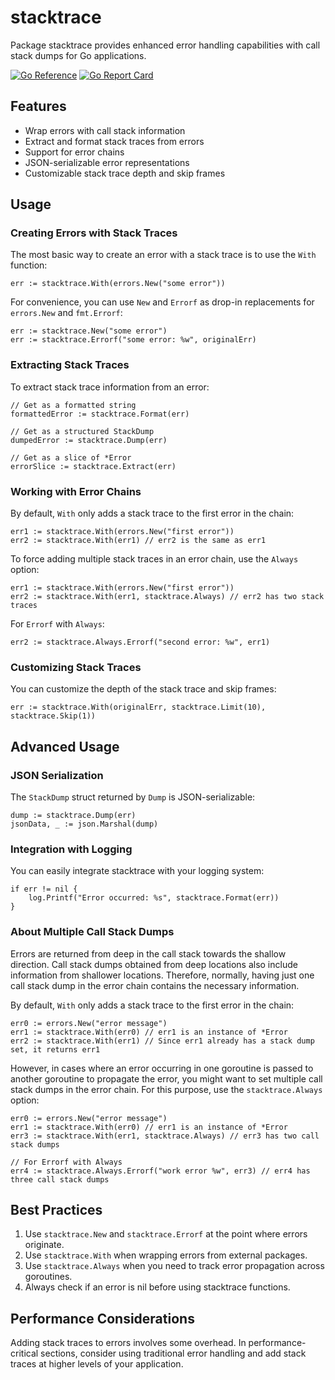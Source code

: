 # stacktrace
Package stacktrace provides enhanced error handling capabilities with call stack dumps for Go applications.

[![Go Reference](https://pkg.go.dev/badge/github.com/goaux/stacktrace.svg)](https://pkg.go.dev/github.com/goaux/stacktrace)
[![Go Report Card](https://goreportcard.com/badge/github.com/goaux/stacktrace)](https://goreportcard.com/report/github.com/goaux/stacktrace)

## Features

- Wrap errors with call stack information
- Extract and format stack traces from errors
- Support for error chains
- JSON-serializable error representations
- Customizable stack trace depth and skip frames

## Usage

### Creating Errors with Stack Traces

The most basic way to create an error with a stack trace is to use the `With` function:

    err := stacktrace.With(errors.New("some error"))

For convenience, you can use `New` and `Errorf` as drop-in replacements for `errors.New` and `fmt.Errorf`:

    err := stacktrace.New("some error")
    err := stacktrace.Errorf("some error: %w", originalErr)

### Extracting Stack Traces

To extract stack trace information from an error:

    // Get as a formatted string
    formattedError := stacktrace.Format(err)

    // Get as a structured StackDump
    dumpedError := stacktrace.Dump(err)

    // Get as a slice of *Error
    errorSlice := stacktrace.Extract(err)

### Working with Error Chains

By default, `With` only adds a stack trace to the first error in the chain:

    err1 := stacktrace.With(errors.New("first error"))
    err2 := stacktrace.With(err1) // err2 is the same as err1

To force adding multiple stack traces in an error chain, use the `Always` option:

    err1 := stacktrace.With(errors.New("first error"))
    err2 := stacktrace.With(err1, stacktrace.Always) // err2 has two stack traces

For `Errorf` with `Always`:

    err2 := stacktrace.Always.Errorf("second error: %w", err1)

### Customizing Stack Traces

You can customize the depth of the stack trace and skip frames:

    err := stacktrace.With(originalErr, stacktrace.Limit(10), stacktrace.Skip(1))

## Advanced Usage

### JSON Serialization

The `StackDump` struct returned by `Dump` is JSON-serializable:

    dump := stacktrace.Dump(err)
    jsonData, _ := json.Marshal(dump)

### Integration with Logging

You can easily integrate stacktrace with your logging system:

    if err != nil {
        log.Printf("Error occurred: %s", stacktrace.Format(err))
    }

### About Multiple Call Stack Dumps

Errors are returned from deep in the call stack towards the shallow direction.
Call stack dumps obtained from deep locations also include information from
shallower locations. Therefore, normally, having just one call stack dump in
the error chain contains the necessary information.

By default, `With` only adds a stack trace to the first error in the chain:

    err0 := errors.New("error message")
    err1 := stacktrace.With(err0) // err1 is an instance of *Error
    err2 := stacktrace.With(err1) // Since err1 already has a stack dump set, it returns err1

However, in cases where an error occurring in one goroutine is passed to
another goroutine to propagate the error, you might want to set multiple call
stack dumps in the error chain. For this purpose, use the `stacktrace.Always`
option:

    err0 := errors.New("error message")
    err1 := stacktrace.With(err0) // err1 is an instance of *Error
    err3 := stacktrace.With(err1, stacktrace.Always) // err3 has two call stack dumps

    // For Errorf with Always
    err4 := stacktrace.Always.Errorf("work error %w", err3) // err4 has three call stack dumps

## Best Practices

1. Use `stacktrace.New` and `stacktrace.Errorf` at the point where errors originate.
2. Use `stacktrace.With` when wrapping errors from external packages.
3. Use `stacktrace.Always` when you need to track error propagation across goroutines.
4. Always check if an error is nil before using stacktrace functions.

## Performance Considerations

Adding stack traces to errors involves some overhead. In performance-critical
sections, consider using traditional error handling and add stack traces at
higher levels of your application.
